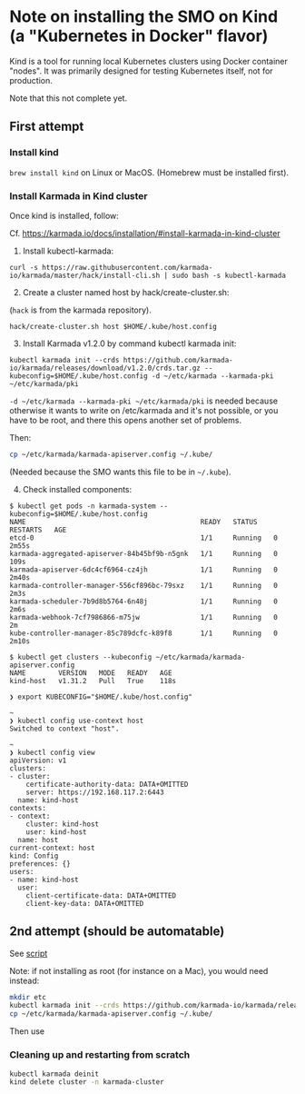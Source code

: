 # Note on installing the SMO on Kind (a "Kubernetes in Docker" flavor)

Kind is a tool for running local Kubernetes clusters using Docker container "nodes". It was primarily designed for testing Kubernetes itself, not for production.

Note that this not complete yet.

## First attempt

### Install kind

`brew install kind` on Linux or MacOS. (Homebrew must be installed first).

### Install Karmada in Kind cluster

Once kind is installed, follow:

Cf. <https://karmada.io/docs/installation/#install-karmada-in-kind-cluster>

1) Install kubectl-karmada:

```
curl -s https://raw.githubusercontent.com/karmada-io/karmada/master/hack/install-cli.sh | sudo bash -s kubectl-karmada
```

2) Create a cluster named host by hack/create-cluster.sh:

(`hack` is from the karmada repository).

```
hack/create-cluster.sh host $HOME/.kube/host.config
```

3) Install Karmada v1.2.0 by command kubectl karmada init:

```
kubectl karmada init --crds https://github.com/karmada-io/karmada/releases/download/v1.2.0/crds.tar.gz --kubeconfig=$HOME/.kube/host.config -d ~/etc/karmada --karmada-pki ~/etc/karmada/pki
```

`-d ~/etc/karmada --karmada-pki ~/etc/karmada/pki` is needed because otherwise it wants to write on /etc/karmada and it's not possible, or you have to be root, and there this opens another set of problems.

Then:

```bash
cp ~/etc/karmada/karmada-apiserver.config ~/.kube/
```

(Needed because the SMO wants this file to be in `~/.kube`).


4) Check installed components:

```
$ kubectl get pods -n karmada-system --kubeconfig=$HOME/.kube/host.config
NAME                                           READY   STATUS    RESTARTS   AGE
etcd-0                                         1/1     Running   0          2m55s
karmada-aggregated-apiserver-84b45bf9b-n5gnk   1/1     Running   0          109s
karmada-apiserver-6dc4cf6964-cz4jh             1/1     Running   0          2m40s
karmada-controller-manager-556cf896bc-79sxz    1/1     Running   0          2m3s
karmada-scheduler-7b9d8b5764-6n48j             1/1     Running   0          2m6s
karmada-webhook-7cf7986866-m75jw               1/1     Running   0          2m
kube-controller-manager-85c789dcfc-k89f8       1/1     Running   0          2m10s
```

```
$ kubectl get clusters --kubeconfig ~/etc/karmada/karmada-apiserver.config
NAME        VERSION   MODE   READY   AGE
kind-host   v1.31.2   Pull   True    118s
```

```text
❯ export KUBECONFIG="$HOME/.kube/host.config"

~
❯ kubectl config use-context host
Switched to context "host".

~
❯ kubectl config view
apiVersion: v1
clusters:
- cluster:
    certificate-authority-data: DATA+OMITTED
    server: https://192.168.117.2:6443
  name: kind-host
contexts:
- context:
    cluster: kind-host
    user: kind-host
  name: host
current-context: host
kind: Config
preferences: {}
users:
- name: kind-host
  user:
    client-certificate-data: DATA+OMITTED
    client-key-data: DATA+OMITTED
```


## 2nd attempt (should be automatable)

See [script](../bash-scripts/install-on-kind.sh)

Note: if not installing as root (for instance on a Mac), you would need instead:

```bash
mkdir etc
kubectl karmada init --crds https://github.com/karmada-io/karmada/releases/download/v1.2.0/crds.tar.gz --kubeconfig=$HOME/.kube/config -d ~/etc/karmada --karmada-pki ~/etc/karmada/pki
cp ~/etc/karmada/karmada-apiserver.config ~/.kube/
```

Then use

### Cleaning up and restarting from scratch

```bash
kubectl karmada deinit
kind delete cluster -n karmada-cluster
```
